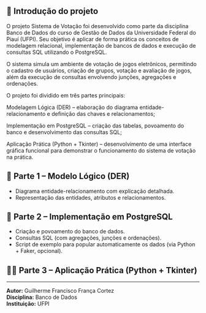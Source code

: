 ## 📝 Introdução do projeto

O projeto Sistema de Votação foi desenvolvido como parte da disciplina Banco de Dados do curso de Gestão de Dados da Universidade Federal do Piauí (UFPI).
Seu objetivo é aplicar de forma prática os conceitos de modelagem relacional, implementação de bancos de dados e execução de consultas SQL utilizando o PostgreSQL.

O sistema simula um ambiente de votação de jogos eletrônicos, permitindo o cadastro de usuários, criação de grupos, votação e avaliação de jogos, além da execução de consultas envolvendo junções, agregações e ordenações.

O projeto foi dividido em três partes principais:

Modelagem Lógica (DER) – elaboração do diagrama entidade-relacionamento e definição das chaves e relacionamentos;

Implementação em PostgreSQL – criação das tabelas, povoamento do banco e desenvolvimento das consultas SQL;

Aplicação Prática (Python + Tkinter) – desenvolvimento de uma interface gráfica funcional para demonstrar o funcionamento do sistema de votação na prática.

## 📘 Parte 1 – Modelo Lógico (DER)
- Diagrama entidade-relacionamento com explicação detalhada.
- Representação das entidades, atributos e relacionamentos.

## 🧮 Parte 2 – Implementação em PostgreSQL
- Criação e povoamento do banco de dados.
- Consultas SQL (com agregações, junções e ordenações).
- Script de exemplo para popular automaticamente os dados (via Python + Faker, opcional).


## 👨‍💻 Parte 3 – Aplicação Prática (Python + Tkinter)



---
**Autor:** Guilherme Francisco França Cortez  
**Disciplina:** Banco de Dados  
**Instituição:** UFPI  

